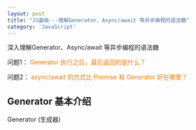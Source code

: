 ```yaml
---
layout: post
title: "JS基础---理解Generator、Async/await 等异步编程的语法糖"
category: 'JavaScript'
---
```


深入理解Generator、Async/await 等异步编程的语法糖

问题1：
<font style="color: #ec7907;">Generator 执行之后，最后返回的是什么？</font>

问题2：
<font style="color: #ec7907;">async/await 的方式比 Promise 和 Generator 好在哪里？</font>

## Generator 基本介绍

Generator (生成器)